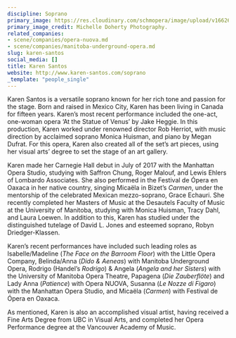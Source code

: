 ```yaml
---
discipline: Soprano
primary_image: https://res.cloudinary.com/schmopera/image/upload/v1662644546/media/2022/09/KarenSantos_MichelleDohertyPhotography_ewlrtg.jpg
primary_image_credit: Michelle Doherty Photography.
related_companies:
- scene/companies/opera-nuova.md
- scene/companies/manitoba-underground-opera.md
slug: karen-santos
social_media: []
title: Karen Santos
website: http://www.karen-santos.com/soprano
_template: "people_single"
---
```

Karen Santos is a versatile soprano known for her rich tone and passion for the stage. Born and raised in Mexico City, Karen has been living in Canada for fifteen years. Karen’s most recent performance included the one-act, one-woman opera ‘At the Statue of Venus’ by Jake Heggie. In this production, Karen worked under renowned director Rob Herriot, with music direction by acclaimed soprano Monica Huisman, and piano by Megan Dufrat. For this opera, Karen also created all of the set’s art pieces, using her visual arts’ degree to set the stage of an art gallery. 

Karen made her Carnegie Hall debut in July of 2017 with the Manhattan Opera Studio, studying with Saffron Chung, Roger Malouf, and Lewis Ehlers of Lombardo Associates. She also performed in the Festival de Ópera en Oaxaca in her native country, singing Micaëla in Bizet’s _Carmen_, under the mentorship of the celebrated Mexican mezzo-soprano, Grace Echauri. She recently completed her Masters of Music at the Desautels Faculty of Music at the University of Manitoba, studying with Monica Huisman, Tracy Dahl, and Laura Loewen. In addition to this, Karen has studied under the distinguished tutelage of David L. Jones and esteemed soprano, Robyn Driedger-Klassen.

Karen’s recent performances have included such leading roles as Isabelle/Madeline (_The Face on the Barroom Floor_) with the Little Opera Company, Belinda/Anna (_Dido & Aeneas_) with Manitoba Underground Opera, Rodrigo (Handel’s _Rodrigo_) & Angela (_Angela and her Sisters_) with the University of Manitoba Opera Theatre, Papagena (_Die Zauberflöte_) and Lady Anna (_Patience_) with Opera NUOVA, Susanna (_Le Nozze di Figaro_) with the Manhattan Opera Studio, and Micaëla (_Carmen_) with Festival de Ópera en Oaxaca. 

As mentioned, Karen is also an accomplished visual artist, having received a Fine Arts Degree from UBC in Visual Arts, and completed her Opera Performance degree at the Vancouver Academy of Music.